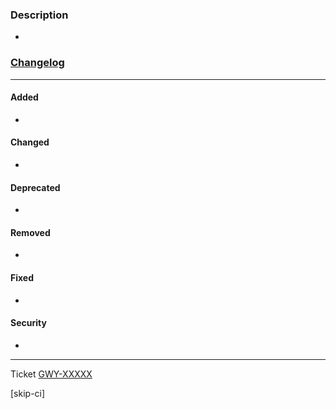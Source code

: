 ### Description

* 

### [Changelog](https://keepachangelog.com/en/1.0.0/)

---

#### Added

- 

#### Changed

- 

#### Deprecated 

- 

#### Removed 

- 

#### Fixed 

- 

#### Security 

- 

---

Ticket [GWY-XXXXX](https://jira.ilabsinc.com/browse/GWY-XXXXX)  

[skip-ci]

